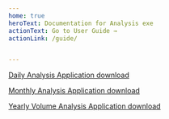 ```yaml
---
home: true
heroText: Documentation for Analysis exe
actionText: Go to User Guide →
actionLink: /guide/


---
```



[Daily Analysis Application download](./daily_analysis_application.zip)

[Monthly Analysis Application download](./monthly_risk_analysis.zip)

[Yearly Volume Analysis Application download](./yearly_volume_report_application.zip)


